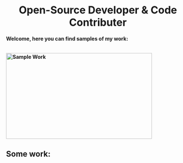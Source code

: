 <p>
  <h1 align="center"><b>Open-Source Developer & Code Contributer</h1>
</p>

<p align="center">

Welcome, here you can find samples of my work: 

              
<br/>
<img alt="Sample Work" border="0" height="236" src="https://darkreader.org/images/darkreader-cup.png" title="Sample Work" width="400" />
  <br/>
 

</p>




## Some work:

